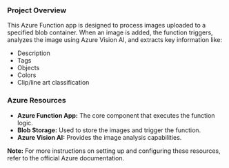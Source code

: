 ### Project Overview

This Azure Function app is designed to process images uploaded to a specified blob container. When an image is added, the function triggers, analyzes the image using Azure Vision AI, and extracts key information like:

- Description
- Tags
- Objects
- Colors
- Clip/line art classification

### Azure Resources

- **Azure Function App:** The core component that executes the function logic.
- **Blob Storage:** Used to store the images and trigger the function.
- **Azure Vision AI:** Provides the image analysis capabilities.

**Note:** For more instructions on setting up and configuring these resources, refer to the official Azure documentation.
